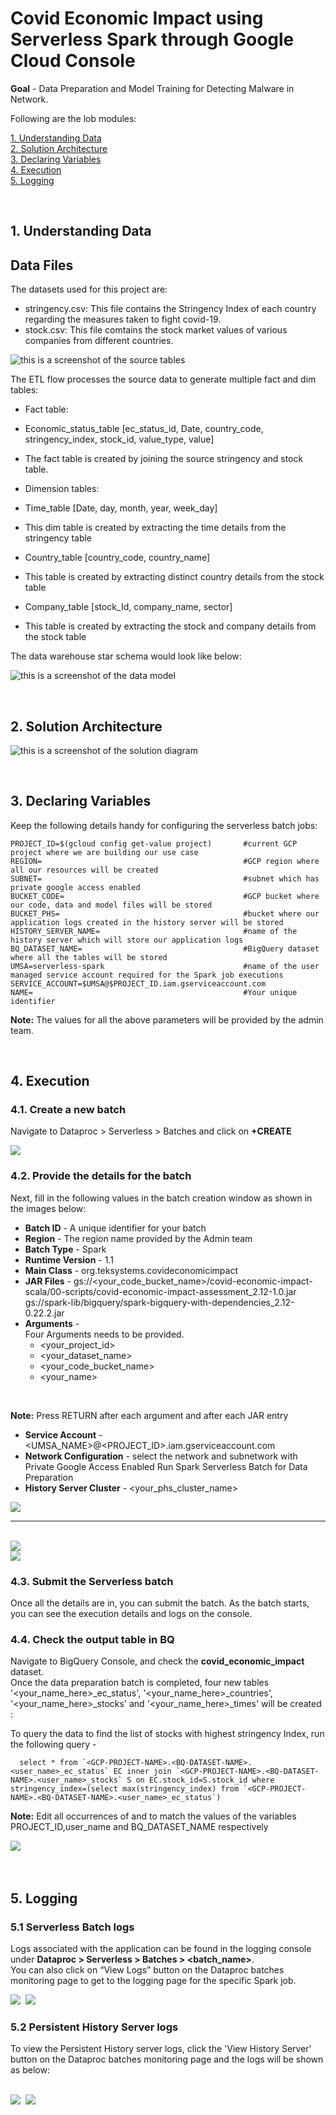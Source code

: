 # Covid Economic Impact using Serverless Spark through Google Cloud Console

**Goal** - Data Preparation and Model Training for Detecting Malware in Network.

Following are the lob modules:

[1. Understanding Data](05b_covid_economic_impact_console_execution.md#1-understanding-data)<br>
[2. Solution Architecture](05b_covid_economic_impact_console_execution.md#2-solution-architecture)<br>
[3. Declaring Variables](05b_covid_economic_impact_console_execution.md#3-declaring-variables)<br>
[4. Execution](05b_covid_economic_impact_console_execution.md#4-execution)<br>
[5. Logging](05b_covid_economic_impact_console_execution.md#5-logging)<br>

<br>

## 1. Understanding Data

## Data Files
The datasets used for this project are:
- stringency.csv: This file contains the Stringency Index of each country regarding the measures taken to fight covid-19.
- stock.csv: This file comtains the stock market values of various companies from different countries.

![this is a screenshot of the source tables](../images/Source_tables.png)

The ETL flow processes the source data to generate multiple fact and dim tables:

- Fact table:
- Economic_status_table [ec_status_id, Date, country_code, stringency_index, stock_id, value_type, value]
- The fact table is created by joining the source stringency and stock table.

- Dimension tables:
- Time_table [Date, day, month, year, week_day]
- This dim table is created by extracting the time details from the stringency table
- Country_table [country_code, country_name]
- This table is created by extracting distinct country details from the stock table
- Company_table [stock_Id, company_name, sector]
- This table is created by extracting the stock and company details from the stock table


The data warehouse star schema would look like below:

![this is a screenshot of the data model](../images/Data_model.PNG)

<br>

## 2. Solution Architecture

![this is a screenshot of the solution diagram](../images/Flow_of_Resources.png)

<br>

## 3. Declaring Variables

Keep the following details handy for configuring the serverless batch jobs:

```
PROJECT_ID=$(gcloud config get-value project)       #current GCP project where we are building our use case
REGION=                                             #GCP region where all our resources will be created
SUBNET=                                             #subnet which has private google access enabled
BUCKET_CODE=                                        #GCP bucket where our code, data and model files will be stored
BUCKET_PHS=                                         #bucket where our application logs created in the history server will be stored
HISTORY_SERVER_NAME=                                #name of the history server which will store our application logs
BQ_DATASET_NAME=                                    #BigQuery dataset where all the tables will be stored
UMSA=serverless-spark                               #name of the user managed service account required for the Spark job executions
SERVICE_ACCOUNT=$UMSA@$PROJECT_ID.iam.gserviceaccount.com
NAME=                                               #Your unique identifier
```
**Note:** The values for all the above parameters will be provided by the admin team.

<br>

## 4. Execution

### 4.1. Create a new batch
Navigate to Dataproc > Serverless > Batches and click on **+CREATE**

<kbd>
<img src=../images/image23.png />
</kbd>

### 4.2. Provide the details for the batch

Next, fill in the following values in the batch creation window as shown in the images below:

- **Batch ID**   - A unique identifier for your batch
- **Region**     - The region name provided by the Admin team
- **Batch Type**    - Spark
- **Runtime Version** - 1.1
- **Main Class** - org.teksystems.covideconomicimpact
- **JAR Files** - gs://<your_code_bucket_name>/covid-economic-impact-scala/00-scripts/covid-economic-impact-assessment_2.12-1.0.jar <br>
                  gs://spark-lib/bigquery/spark-bigquery-with-dependencies_2.12-0.22.2.jar
- **Arguments** - <br>
  Four Arguments needs to be provided. <br>
    * <your_project_id>
    * <your_dataset_name>
    * <your_code_bucket_name>
    * <your_name>

<br>

  **Note:** Press RETURN after each argument and after each JAR entry

- **Service Account** - <UMSA_NAME>@<PROJECT_ID>.iam.gserviceaccount.com
- **Network Configuration** - select the network and subnetwork with Private Google Access Enabled
Run Spark Serverless Batch for Data Preparation
- **History Server Cluster** - <your_phs_cluster_name>

<kbd>
<img src=../images/image24.png />
</kbd>

<hr>

<br>

<kbd>
<img src=../images/image25.png />
</kbd>

<br>

  <kbd>
  <img src=../images/image26.png />
  </kbd>

<br>

### 4.3. Submit the Serverless batch
Once all the details are in, you can submit the batch. As the batch starts, you can see the execution details and logs on the console.

### 4.4. Check the output table in BQ

Navigate to BigQuery Console, and check the **covid_economic_impact** dataset. <br>
Once the data preparation batch is completed, four new tables '<your_name_here>_ec_status', '<your_name_here>_countries', '<your_name_here>_stocks' and '<your_name_here>_times' will be created :

To query the data to find the list of stocks with highest stringency Index, run the following query -
```
  select * from `<GCP-PROJECT-NAME>.<BQ-DATASET-NAME>.<user_name>_ec_status` EC inner join `<GCP-PROJECT-NAME>.<BQ-DATASET-NAME>.<user_name>_stocks` S on EC.stock_id=S.stock_id where stringency_index=(select max(stringency_index) from `<GCP-PROJECT-NAME>.<BQ-DATASET-NAME>.<user_name>_ec_status`)

```

**Note:** Edit all occurrences of <GCP-PROJECT-NAME> and <BQ-DATASET-NAME> to match the values of the variables PROJECT_ID,user_name and BQ_DATASET_NAME respectively

<kbd>
<img src=../images/bigquery.PNG />
</kbd>

<br>

<br>

<br>

## 5. Logging

### 5.1 Serverless Batch logs

Logs associated with the application can be found in the logging console under
**Dataproc > Serverless > Batches > <batch_name>**.
<br> You can also click on “View Logs” button on the Dataproc batches monitoring page to get to the logging page for the specific Spark job.

<kbd>
<img src=../images/image10.PNG />
</kbd>

<kbd>
<img src=../images/image11.png />
</kbd>

<br>

### 5.2 Persistent History Server logs

To view the Persistent History server logs, click the 'View History Server' button on the Dataproc batches monitoring page and the logs will be shown as below:

<br>

<kbd>
<img src=../images/image12.PNG />
</kbd>

<kbd>
<img src=../images/image13.PNG />
</kbd>

<br>
